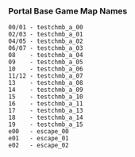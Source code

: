 <!--mapnames-->
<!--Lists map names and corresponding chambers-->
### Portal Base Game Map Names
```
00/01 - testchmb_a_00
02/03 - testchmb_a_01
04/05 - testchmb_a_02
06/07 - testchmb_a_03
08    - testchmb_a_04
09    - testchmb_a_05
10    - testchmb_a_06
11/12 - testchmb_a_07
13    - testchmb_a_08
14    - testchmb_a_09
15    - testchmb_a_10
16    - testchmb_a_11
17    - testchmb_a_13
18    - testchmb_a_14
19    - testchmb_a_15
e00   - escape_00
e01   - escape_01
e02   - escape_02
```
